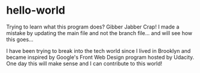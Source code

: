 # hello-world

Trying to learn what this program does? Gibber Jabber
Crap! I made a mistake by updating the main file and not the branch file... and will see how this goes...

I have been trying to break into the tech world since I lived in Brooklyn and became inspired by Google's Front Web Design program hosted by Udacity.
One day this will make sense and I can contribute to this world! 

